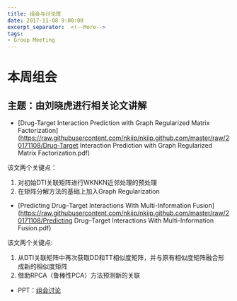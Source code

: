 ```yaml
---
title: 组会与讨论班
date: 2017-11-08 9:00:00
excerpt_separator:  <!--More-->
tags:
- Group Meeting
---
```


# 本周组会

## 主题：由刘晓虎进行相关论文讲解

* [Drug-Target Interaction Prediction with Graph Regularized Matrix Factorization](https://raw.githubusercontent.com/nkiip/nkiip.github.com/master/raw/20171108/Drug-Target Interaction Prediction with Graph Regularized Matrix Factorization.pdf)

该文两个关键点：
1. 对初始DTI关联矩阵进行WKNKN近邻处理的预处理
2. 在矩阵分解方法的基础上加入Graph Regularization

* [Predicting Drug–Target Interactions With Multi-Information Fusion](https://raw.githubusercontent.com/nkiip/nkiip.github.com/master/raw/20171108/Predicting Drug–Target Interactions With Multi-Information Fusion.pdf)

该文两个关键点:
1. 从DTI关联矩阵中再次获取DD和TT相似度矩阵，并与原有相似度矩阵融合形成新的相似度矩阵
2. 借助RPCA（鲁棒性PCA）方法预测新的关联

* PPT：[组会讨论](https://raw.githubusercontent.com/nkiip/nkiip.github.com/master/raw/20171108/组会汇报.pptx)